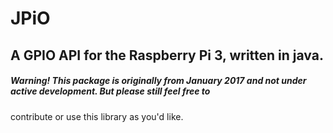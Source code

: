 # JPiO
## A GPIO API for the Raspberry Pi 3, written in java.
##### Warning! This package is originally from January 2017 and not under active development. But please still feel free to 
contribute or use this library as you'd like.
